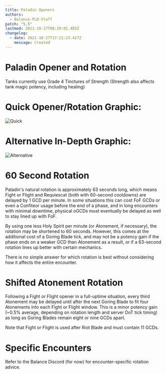 ```yaml
---
title: Paladin Openers
authors:
  - Balance-PLD-Staff
patch: "5.5"
lastmod: 2021-10-27T08:29:01.485Z
changelog:
  - date: 2021-10-27T17:21:23.427Z
    message: Created
---
```

# Paladin Opener and Rotation

Tanks currently use Grade 4 Tinctures of Strength 
(Strength also affects tank magic potency, including healing)

# Quick Opener/Rotation Graphic:  
![Quick](https://xiv.sleepyshiba.com/pld/img/infobasic.png)

# Alternative In-Depth Graphic:
![Alternative](https://xiv.sleepyshiba.com/pld/img/infoadv.png)

# 60 Second Rotation
Paladin's natural rotation is approximately 63 seconds long, which means Fight or Flight and Requiescat (both with 60-second cooldowns) are delayed by 1 GCD per minute. In some situations this can cost FoF GCDs or even a Confiteor usage before the end of a phase, and in long encounters with minimal downtime, physical oGCDs must eventually be delayed as well to stay lined up with FoF.

By using one less Holy Spirit per minute (or Atonement, if necessary), the rotation may be shortened to 60 seconds. However, this comes at the additional cost of a Goring Blade tick, and may not be a potency gain if the phase ends on a weaker GCD than Atonement as a result, or if a 63-second rotation lines up better with certain mechanics.

There is no simple answer for which rotation is best without considering how it affects the entire encounter.

# Shifted Atonement Rotation
Following a Fight or Flight opener in a full-uptime situation, every third Atonement may be delayed until after the next Goring Blade to fit four Atonements into each Fight or Flight window. This is a minor potency gain (~0.5% average, depending on rotation length and server DoT tick timing) as long as Goring Blades remain eight or nine GCDs apart.

Note that Fight or Flight is used after Riot Blade and must contain 11 GCDs.

# Specific Encounters
Refer to the Balance Discord (for now) for encounter-specific rotation advice. 